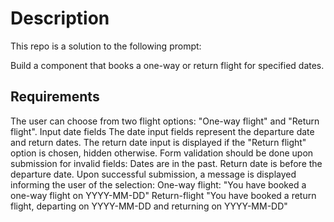 # Description
This repo is a solution to the following prompt:

Build a component that books a one-way or return flight for specified dates.

## Requirements
The user can choose from two flight options: "One-way flight" and "Return flight".
Input date fields
The date input fields represent the departure date and return dates.
The return date input is displayed if the "Return flight" option is chosen, hidden otherwise.
Form validation should be done upon submission for invalid fields:
Dates are in the past.
Return date is before the departure date.
Upon successful submission, a message is displayed informing the user of the selection:
One-way flight: "You have booked a one-way flight on YYYY-MM-DD"
Return-flight "You have booked a return flight, departing on YYYY-MM-DD and returning on YYYY-MM-DD"